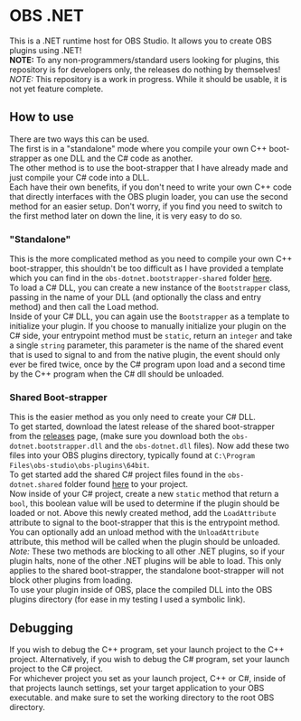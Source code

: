 # OBS .NET  
This is a .NET runtime host for OBS Studio. It allows you to create OBS plugins using .NET!  
**NOTE:** To any non-programmers/standard users looking for plugins, this repository is for developers only, the releases do nothing by themselves!  
*NOTE:* This repository is a work in progress. While it should be usable, it is not yet feature complete.  

## How to use
There are two ways this can be used.  
The first is in a "standalone" mode where you compile your own C++ boot-strapper as one DLL and the C# code as another.  
The other method is to use the boot-strapper that I have already made and just compile your C# code into a DLL.  
Each have their own benefits, if you don't need to write your own C++ code that directly interfaces with the OBS plugin loader, you can use the second method for an easier setup. Don't worry, if you find you need to switch to the first method later on down the line, it is very easy to do so.  

### "Standalone"
This is the more complicated method as you need to compile your own C++ boot-strapper, this shouldn't be too difficult as I have provided a template which you can find in the `obs-dotnet.bootstrapper-shared` folder [here](./src/core/obs-dotnet.bootstrapper-shared/).  
To load a C# DLL, you can create a new instance of the `Bootstrapper` class, passing in the name of your DLL (and optionally the class and entry method) and then call the Load method.  
Inside of your C# DLL, you can again use the `Bootstrapper` as a template to initialize your plugin. If you choose to manually initialize your plugin on the C# side, your entrypoint method must be `static`, return an `integer` and take a single `string` parameter, this parameter is the name of the shared event that is used to signal to and from the native plugin, the event should only ever be fired twice, once by the C# program upon load and a second time by the C++ program when the C# dll should be unloaded.  

### Shared Boot-strapper
This is the easier method as you only need to create your C# DLL.  
To get started, download the latest release of the shared boot-strapper from the [releases](./releases/latest) page, (make sure you download both the `obs-dotnet.bootstrapper.dll` and the `obs-dotnet.dll` files). Now add these two files into your OBS plugins directory, typically found at `C:\Program Files\obs-studio\obs-plugins\64bit`.  
To get started add the shared C# project files found in the `obs-dotnet.shared` folder found [here](./src/core/obs-dotnet.shared/) to your project.  
Now inside of your C# project, create a new `static` method that return a `bool`, this boolean value will be used to determine if the plugin should be loaded or not. Above this newly created method, add the `LoadAttribute` attribute to signal to the boot-strapper that this is the entrypoint method.  
You can optionally add an unload method with the `UnloadAttribute` attribute, this method will be called when the plugin should be unloaded.  
*Note:* These two methods are blocking to all other .NET plugins, so if your plugin halts, none of the other .NET plugins will be able to load. This only applies to the shared boot-strapper, the standalone boot-strapper will not block other plugins from loading.  
To use your plugin inside of OBS, place the compiled DLL into the OBS plugins directory (for ease in my testing I used a symbolic link).  

## Debugging
If you wish to debug the C++ program, set your launch project to the C++ project. Alternatively, if you wish to debug the C# program, set your launch project to the C# project.  
For whichever project you set as your launch project, C++ or C#, inside of that projects launch settings, set your target application to your OBS executable. and make sure to set the working directory to the root OBS directory.  
